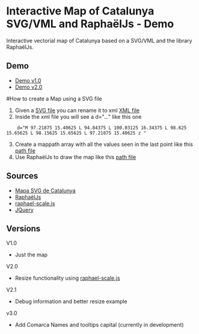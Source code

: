 # Interactive Map of Catalunya SVG/VML and RaphaëlJs - Demo
Interactive vectorial map of Catalunya based on a SVG/VML and the library RaphaëlJs.

## Demo

- [Demo v1.0](http://demo.catalunyamedieval.es/map1)
- [Demo v2.0](http://demo.catalunyamedieval.es/map2)

#How to create a Map using a SVG file

1. Given a [SVG file](http://demo.catalunyamedieval.es/map1/src/Mapa_comarcal_de_Catalunya.svg) you can rename it to xml [XML file](http://demo.catalunyamedieval.es/map1/xml/Mapa_comarcal_de_Catalunya.svg.xml)
2. Inside the xml file you will see a d="..." like this one
```
	d="M 97.21875 15.40625 L 94.84375 L 100.03125 16.34375 L 98.625 15.65625 L 98.15625 15.65625 L 97.21875 15.40625 z "
```
3. Create a mappath array with all the values seen in the last point like this [path file](http://demo.catalunyamedieval.es/map1/js/catalunya-map-path.js)
4. Use RaphaëlJs to draw the map like this [path file](http://demo.catalunyamedieval.es/map1/js/catalunya-map-init.js)

## Sources
- [Mapa SVG de Catalunya](http://commons.wikimedia.org/wiki/File:Mapa_comarcal_de_Catalunya.svg)
- [RaphaëlJs](http://raphaeljs.com)
- [raphael-scale.js](http://www.shapevent.com/scaleraphael/)
- [JQuery](http://jquery.com/)

## Versions
V1.0 
- Just the map

V2.0
- Resize functionality using [raphael-scale.js](http://www.shapevent.com/scaleraphael/)

V2.1
- Debug information and better resize example

v3.0
- Add Comarca Names and tooltips capital (currently in development)